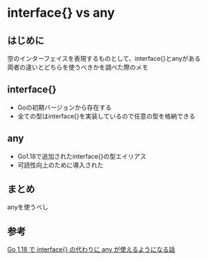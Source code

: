 # interface{} vs any

## はじめに

空のインターフェイスを表現するものとして、interface{}とanyがある<br>
両者の違いとどちらを使うべきかを調べた際のメモ

## interface{}

- Goの初期バージョンから存在する
- 全ての型はinterface{}を実装しているので任意の型を格納できる

## any

- Go1.18で追加されたinterface{}の型エイリアス
- 可読性向上のために導入された

## まとめ

anyを使うべし

## 参考

[Go 1.18 で interface{} の代わりに any が使えるようになる話](https://zenn.dev/syumai/articles/c6q5un1j0msim0aj0ca0)
